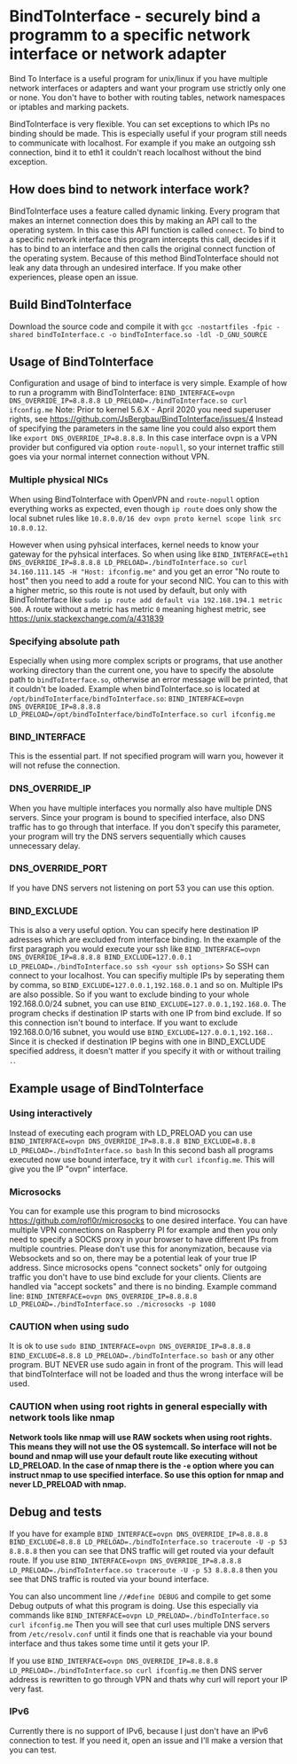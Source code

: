# BindToInterface - securely bind a programm to a specific network interface or network adapter

Bind To Interface is a useful program for unix/linux if you have multiple network interfaces or adapters and want your program use strictly only one or none. You don't
have to bother with routing tables, network namespaces or iptables and marking packets.

BindToInterface is very flexible. You can set exceptions to which IPs no binding should be made. This is especially useful if your program still needs 
to communicate with localhost. For example if you make an outgoing ssh connection, bind it to eth1 it couldn't reach localhost without the bind exception.

## How does bind to network interface work?

BindToInterface uses a feature called dynamic linking. Every program that makes an internet connection does this by making an API call to the operating system. In this case this API function is called `connect`.
To bind to a specific network interface this program intercepts this call, decides if it has to bind to an interface and then calls the original connect function of the operating system. 
Because of this method BindToInterface should not leak any data through an undesired interface. If you make other experiences, please open an issue. 

## Build BindToInterface

Download the source code and compile it with `gcc -nostartfiles -fpic -shared bindToInterface.c -o bindToInterface.so -ldl -D_GNU_SOURCE`

## Usage of BindToInterface

Configuration and usage of bind to interface is very simple. Example of how to run a programm with BindToInterface: `BIND_INTERFACE=ovpn DNS_OVERRIDE_IP=8.8.8.8 LD_PRELOAD=./bindToInterface.so curl ifconfig.me` Note: Prior to kernel 5.6.X - April 2020 you need superuser rights, see https://github.com/JsBergbau/BindToInterface/issues/4
Instead of specifying the parameters in the same line you could also export them like `export DNS_OVERRIDE_IP=8.8.8.8`. In this case interface ovpn is a VPN provider but configured via option `route-nopull`, 
so your internet traffic still goes via your normal internet connection without VPN.

### Multiple physical NICs
When using BindToInterface with OpenVPN and `route-nopull` option everything works as expected, even though `ip route` does only show the local subnet rules like `10.8.0.0/16 dev ovpn proto kernel scope link src 10.8.0.12`.

However when using pyhsical interfaces, kernel needs to know your gateway for the pyhsical interfaces. So when using like `BIND_INTERFACE=eth1 DNS_OVERRIDE_IP=8.8.8.8 LD_PRELOAD=./bindToInterface.so curl 34.160.111.145 -H "Host: ifconfig.me"` and you get an error "No route to host" then you need to add a route for your second NIC. You can to this with a higher metric, so this route is not used by default, but only with BindToInterface like `sudo ip route add default via 192.168.194.1 metric 500`. A route without a metric has metric `0` meaning highest metric, see https://unix.stackexchange.com/a/431839
 

### Specifying absolute path 

Especially when using more complex scripts or programs, that use another working directory than the current one, you have to specify the absolute path to `bindToInterface.so`, otherwise an error message will be printed, that it couldn't be loaded. Example when bindToInterface.so is located at `/opt/bindToInterface/bindToInterface.so`: `BIND_INTERFACE=ovpn DNS_OVERRIDE_IP=8.8.8.8 LD_PRELOAD=/opt/bindToInterface/bindToInterface.so curl ifconfig.me`

### BIND_INTERFACE

This is the essential part. If not specified program will warn you, however it will not refuse the connection. 

### DNS_OVERRIDE_IP

When you have multiple interfaces you normally also have multiple DNS servers. Since your program is bound to specified interface, also DNS traffic has to go through that interface. 
If you don't specify this parameter, your program will try the DNS servers sequentially which causes unnecessary delay.

### DNS_OVERRIDE_PORT

If you have DNS servers not listening on port 53 you can use this option. 

### BIND_EXCLUDE

This is also a very useful option. You can specify here destination IP adresses which are excluded from interface binding. In the example of the first paragraph you would execute your ssh like
`BIND_INTERFACE=ovpn DNS_OVERRIDE_IP=8.8.8.8 BIND_EXCLUDE=127.0.0.1 LD_PRELOAD=./bindToInterface.so ssh <your ssh options>` So SSH can connect to your localhost.
You can specifiy multiple IPs by seperating them by comma, so `BIND_EXCLUDE=127.0.0.1,192.168.0.1` and so on. Multiple IPs are also possible. So if you want to exclude binding to your whole 192.168.0.0/24 
subnet, you can use `BIND_EXCLUDE=127.0.0.1,192.168.0`. The program checks if destination IP starts with one IP from bind exclude. If so this connection isn't bound to interface. If you want to exclude 192.168.0.0/16
subnet, you would use `BIND_EXCLUDE=127.0.0.1,192.168.`. Since it is checked if destination IP begins with one in BIND_EXCLUDE specified address, it doesn't matter if you specify it with or without trailing `.`.

## Example usage of BindToInterface

### Using interactively

Instead of executing each program with LD_PRELOAD you can use `BIND_INTERFACE=ovpn DNS_OVERRIDE_IP=8.8.8.8 BIND_EXCLUDE=8.8.8 LD_PRELOAD=./bindToInterface.so bash`
In this second bash all programs executed now use bound interface, try it with `curl ifconfig.me`. This will give you the IP "ovpn" interface.

### Microsocks

You can for example use this program to bind microsocks https://github.com/rofl0r/microsocks to one desired interface. You can have multiple VPN connections on Raspberry PI for example and then you only need
to specify a SOCKS proxy in your browser to have different IPs from multiple countries. Please don't use this for anonymization, because via Websockets and so on, there may be a potential leak of your
true IP address. Since microsocks opens "connect sockets" only for outgoing traffic you don't have to use bind exclude for your clients. Clients are handled via "accept sockets" and there is no binding.
Example command line: `BIND_INTERFACE=ovpn DNS_OVERRIDE_IP=8.8.8.8 LD_PRELOAD=./bindToInterface.so ./microsocks -p 1080`

### CAUTION when using sudo

It is ok to use `sudo BIND_INTERFACE=ovpn DNS_OVERRIDE_IP=8.8.8.8 BIND_EXCLUDE=8.8.8 LD_PRELOAD=./bindToInterface.so bash` or any other program. BUT NEVER use sudo again in front of the program. This will lead that bindToInterface will not be loaded and thus the wrong interface will be used.

### CAUTION when using root rights in general especially with network tools like nmap 
**Network tools like nmap will use RAW sockets when using root rights. This means they will not use the OS systemcall. So interface will not be bound and nmap will use your default route like executing without LD_PRELOAD. In the case of nmap there is the `-e` option where you can instruct nmap to use specified interface. So use this option for nmap and never LD_PRELOAD with nmap.**


## Debug and tests

If you have for example `BIND_INTERFACE=ovpn DNS_OVERRIDE_IP=8.8.8.8 BIND_EXCLUDE=8.8.8 LD_PRELOAD=./bindToInterface.so traceroute -U -p 53 8.8.8.8` then you can see that DNS traffic will
get routed via your default route.
If you use `BIND_INTERFACE=ovpn DNS_OVERRIDE_IP=8.8.8.8 LD_PRELOAD=./bindToInterface.so traceroute -U -p 53 8.8.8.8` then you see that DNS traffic is routed via your bound interface.

You can also uncomment line `//#define DEBUG` and compile to get some Debug outputs of what this program is doing. Use this especially via commands like 
`BIND_INTERFACE=ovpn LD_PRELOAD=./bindToInterface.so curl ifconfig.me` 
Then you will see that curl uses multiple DNS servers from `/etc/resolv.conf` until it finds one that is reachable via your bound interface and thus takes some time until it gets your IP.

If you use `BIND_INTERFACE=ovpn DNS_OVERRIDE_IP=8.8.8.8 LD_PRELOAD=./bindToInterface.so curl ifconfig.me` then DNS server address is rewritten to go through VPN and thats why curl will report your IP very fast.

### IPv6

Currently there is no support of IPv6, because I just don't have an IPv6 connection to test. If you need it, open an issue and I'll make a version that you can test.

